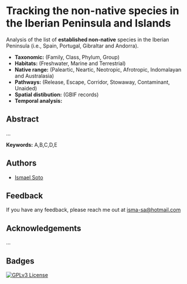
# Tracking the non-native species in the Iberian Peninsula and Islands

Analysis of the list of **established non-native** species in the Iberian Peninsula (i.e., Spain, Portugal, Gibraltar and Andorra).

- **Taxonomic:** (Family, Class, Phylum, Group)
- **Habitats:** (Freshwater, Marine and Terrestrial)
- **Native range:** (Paleartic, Neartic, Neotropic, Afrotropic, Indomalayan and Australasia)
- **Pathways:** (Release, Escape, Corridor, Stowaway, Contaminant, Unaided)
- **Spatial distibution:** (GBIF records)
- **Temporal analysis:**



## Abstract
...

**Keywords:** A,B,C,D,E
## Authors

- [Ismael Soto](https://github.com/IsmaSA)


## Feedback

If you have any feedback, please reach me out at isma-sa@hotmail.com


## Acknowledgements
...


## Badges

[![GPLv3 License](https://img.shields.io/badge/License-GPL%20v3-yellow.svg)](https://opensource.org/licenses/)
